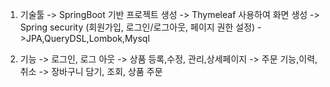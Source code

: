 1. 기술툴 
-> SpringBoot 기반 프로젝트 생성
-> Thymeleaf 사용하여 화면 생성
-> Spring security
   (회원가입, 로그인/로그아웃, 페이지 권한 설정)
->JPA,QueryDSL,Lombok,Mysql

2. 기능
-> 로그인, 로그 아웃
-> 상품 등록,수정, 관리,상세페이지
-> 주문 기능,이력, 취소
-> 장바구니 담기, 조회, 상품 주문

